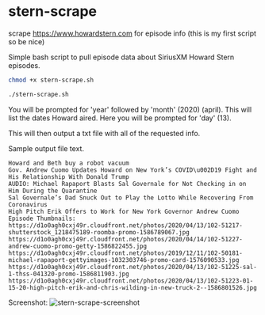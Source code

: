 # stern-scrape
scrape https://www.howardstern.com for episode info
(this is my first script so be nice)

Simple bash script to pull episode data about SiriusXM Howard Stern episodes.
```bash
chmod +x stern-scrape.sh
```
```bash
./stern-scrape.sh
```
You will be prompted for 'year' followed by 'month' (2020) (april). 
This will list the dates Howard aired.
Here you will be prompted for 'day' (13).

This will then output a txt file with all of the requested info.

Sample output file text.

```
Howard and Beth buy a robot vacuum
Gov. Andrew Cuomo Updates Howard on New York’s COVID\u002D19 Fight and His Relationship With Donald Trump
AUDIO: Michael Rapaport Blasts Sal Governale for Not Checking in on Him During the Quarantine
Sal Governale’s Dad Snuck Out to Play the Lotto While Recovering From Coronavirus
High Pitch Erik Offers to Work for New York Governor Andrew Cuomo
Episode Thumbnails:
https://d1o0agh0cxj49r.cloudfront.net/photos/2020/04/13/102-51217-shutterstock_1218475189-roomba-promo-1586789067.jpg
https://d1o0agh0cxj49r.cloudfront.net/photos/2020/04/14/102-51227-andrew-cuomo-promo-getty-1586822455.jpg
https://d1o0agh0cxj49r.cloudfront.net/photos/2019/12/11/102-50181-michael-rapaport-gettyimages-1032303746-promo-card-1576090533.jpg
https://d1o0agh0cxj49r.cloudfront.net/photos/2020/04/13/102-51225-sal-1-thss-041320-promo-1586811903.jpg
https://d1o0agh0cxj49r.cloudfront.net/photos/2020/04/13/102-51223-01-15-20-high-pitch-erik-and-chris-wilding-in-new-truck-2--1586801526.jpg
```

Screenshot:
![stern-scrape-screenshot](https://user-images.githubusercontent.com/9546844/79399757-ce609e00-7f49-11ea-9c0c-a0fd8b3cd7fe.png)
